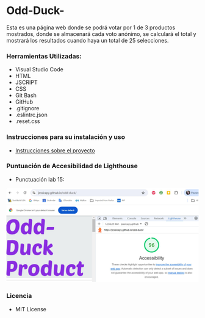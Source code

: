 # Odd-Duck-

Esta es una página web donde se podrá votar por 1 de 3 productos mostrados, donde se almacenará cada voto anónimo, se calculará el total y mostrará los resultados cuando haya un total de 25 selecciones.

### Herramientas Utilizadas:

* Visual Studio Code
* HTML
* JSCRIPT
* CSS
* Git Bash
* GitHub
* .gitignore
* .eslintrc.json
* .reset.css

### Instrucciones para su instalación y uso

* [Instrucciones sobre el proyecto](https://entertechschool.github.io/code-201-guide/curriculum/class-11/lab/)

### Puntuación de Accesibilidad de Lighthouse

+ Punctuación lab 15:

<img alt="Lab15" src="/img/lighthouse.jpg">

### Licencia 

* MIT License
  